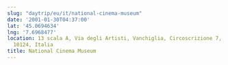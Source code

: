 ```yaml
---
slug: "daytrip/eu/it/national-cinema-museum"
date: '2001-01-30T04:37:00'
lat: '45.0694634'
lng: '7.6968477'
location: 13 scala A, Via degli Artisti, Vanchiglia, Circoscrizione 7, Torino, Piemonte,
  10124, Italia
title: National Cinema Museum
---
```



